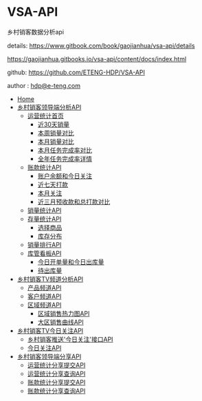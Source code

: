 # VSA-API
乡村销客数据分析api

details:
https://www.gitbook.com/book/gaojianhua/vsa-api/details  

https://gaojianhua.gitbooks.io/vsa-api/content/docs/index.html

github:
https://github.com/ETENG-HDP/VSA-API

author : 
hdp@e-teng.com

* [Home](docs/index.md)
* [乡村销客领导端分析API]()
	* [运营统计首页](docs/yuyingtongji.md)
		* [近30天销量](docs/yunyingtongji-1.md)
		* [本周销量对比](docs/yunyingtongji-2.md)
		* [本月销量对比](docs/yunyingtongji-3.md)
		* [本月任务完成率对比](docs/yunyingtongji-4.md)
		* [全年任务完成率详情](docs/yunyingtongji-5.md)
	* [账款统计API](docs/money.md)
		* [账户余额和今日关注](docs/money1.md)
		* [近七天打款](docs/money2.md)
		* [本月关注](docs/money3.md)
		* [近三月预收款和总打款对比](docs/money4.md)
	* [销量统计API]()
	* [存量统计API]()
		* [选择商品](docs/stockdistribution1.md)
		* [库存分布](docs/stockdistribution2.md)
	* [销量排行API]()
	* [库管看板API]()
		* [今日开单量和今日出库量](docs/storekeeper1.md)
		* [待出库量](docs/storekeeper2.md)
* [乡村销客TV频道分析API]()
	* [产品频道API]()
	* [客户频道API]()
	* [区域频道API]()
		* [区域销售热力图API]()
		* [大区销售曲线API]()
* [乡村销客TV今日关注API]()
	* [乡村销客推送'今日关注'接口API]()
	* [今日关注API]()
* [乡村销客领导端分享API]()
	* [运营统计分享提交API](docs/yuyingtongji-share1.md)
	* [运营统计分享查询API](docs/yunyingtongji-share2.md)
	* [账款统计分享提交API](docs/money-share1.md)
	* [账款统计分享查询API](docs/money-share2.md)
